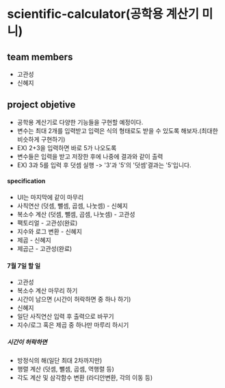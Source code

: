 # scientific-calculator(공학용 계산기 미니)
## team members
- 고관성
- 신혜지
## project objetive
- 공학용 계산기로 다양한 기능들을 구현할 예정이다.
- 변수는 최대 2개를 입력받고 입력은 식의 형태로도 받을 수 있도록 해보자.(최대한 비슷하게 구현하기)
- EX) 2+3을 입력하면 바로 5가 나오도록
- 변수들은 입력을 받고 저장한 후에 나중에 결과와 같이 출력
- EX) 3과 5를 입력 후 덧셈 실행 -> '3'과 '5'의 '덧셈'결과는 '5'입니다.
#### specification
- UI는 마지막에 같이 마무리
- 사칙연산 (덧셈, 뺄셈, 곱셈, 나눗셈) - 신혜지
- 복소수 계산 (덧셈, 뺄셈, 곱셈, 나눗셈) - 고관성
- 팩토리얼 - 고관성(완료)
- 지수와 로그 변환 - 신혜지
- 제곱 - 신혜지
- 제곱근 - 고관성(완료)
#### 7월 7일 할 일
- 고관성
- 복소수 계산 마무리 하기
- 시간이 남으면 (시간이 허락하면 중 하나 하기)
- 신혜지
- 일단 사직연산 입력 후 출력으로 바꾸기
- 지수/로그 혹은 제곱 중 하나만 마루리 하시기
##### 시간이 허락하면
- 방정식의 해(일단 최대 2차까지만)
- 행렬 계산 (덧셈, 뺄셈, 곱셈, 역행렬 등)
- 각도 계산 및 삼각함수 변환 (라디안변환, 각의 이동 등)
